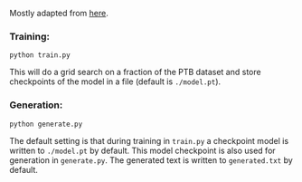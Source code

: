 
Mostly adapted from [here](https://github.com/pytorch/examples/tree/master/word_language_model).

### Training:

	python train.py

This will do a grid search on a fraction of the PTB dataset and store
checkpoints of the model in a file (default is `./model.pt`).

### Generation:

	python generate.py

The default setting is that during training in `train.py` a checkpoint model
is written to `./model.pt` by default. This model checkpoint is also used
for generation in `generate.py`. The generated text is written to 
`generated.txt` by default.

